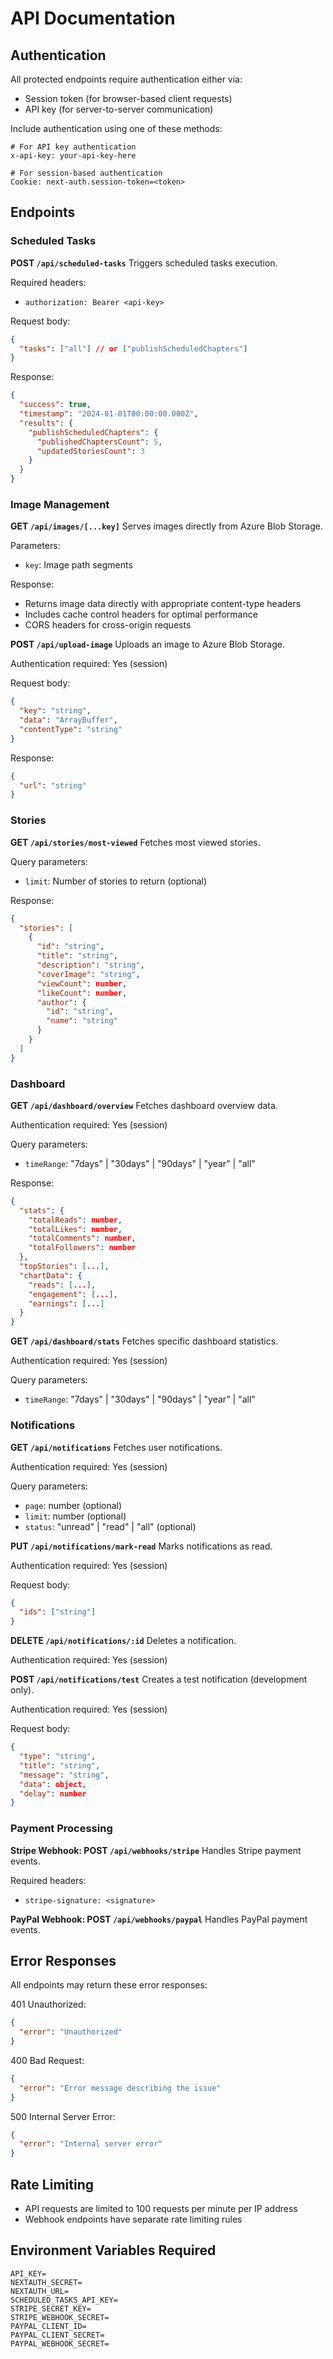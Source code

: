 # API Documentation

## Authentication
All protected endpoints require authentication either via:
- Session token (for browser-based client requests)
- API key (for server-to-server communication)

Include authentication using one of these methods:
```http
# For API key authentication
x-api-key: your-api-key-here

# For session-based authentication
Cookie: next-auth.session-token=<token>
```

## Endpoints

### Scheduled Tasks
**POST `/api/scheduled-tasks`**
Triggers scheduled tasks execution.

Required headers:
- `authorization: Bearer <api-key>`

Request body:
```json
{
  "tasks": ["all"] // or ["publishScheduledChapters"]
}
```

Response:
```json
{
  "success": true,
  "timestamp": "2024-01-01T00:00:00.000Z",
  "results": {
    "publishScheduledChapters": {
      "publishedChaptersCount": 5,
      "updatedStoriesCount": 3
    }
  }
}
```

### Image Management
**GET `/api/images/[...key]`**
Serves images directly from Azure Blob Storage.

Parameters:
- `key`: Image path segments

Response:
- Returns image data directly with appropriate content-type headers
- Includes cache control headers for optimal performance
- CORS headers for cross-origin requests

**POST `/api/upload-image`**
Uploads an image to Azure Blob Storage.

Authentication required: Yes (session)

Request body:
```json
{
  "key": "string",
  "data": "ArrayBuffer",
  "contentType": "string"
}
```

Response:
```json
{
  "url": "string"
}
```

### Stories
**GET `/api/stories/most-viewed`**
Fetches most viewed stories.

Query parameters:
- `limit`: Number of stories to return (optional)

Response:
```json
{
  "stories": [
    {
      "id": "string",
      "title": "string",
      "description": "string",
      "coverImage": "string",
      "viewCount": number,
      "likeCount": number,
      "author": {
        "id": "string",
        "name": "string"
      }
    }
  ]
}
```

### Dashboard
**GET `/api/dashboard/overview`**
Fetches dashboard overview data.

Authentication required: Yes (session)

Query parameters:
- `timeRange`: "7days" | "30days" | "90days" | "year" | "all"

Response:
```json
{
  "stats": {
    "totalReads": number,
    "totalLikes": number,
    "totalComments": number,
    "totalFollowers": number
  },
  "topStories": [...],
  "chartData": {
    "reads": [...],
    "engagement": [...],
    "earnings": [...]
  }
}
```

**GET `/api/dashboard/stats`**
Fetches specific dashboard statistics.

Authentication required: Yes (session)

Query parameters:
- `timeRange`: "7days" | "30days" | "90days" | "year" | "all"

### Notifications
**GET `/api/notifications`**
Fetches user notifications.

Authentication required: Yes (session)

Query parameters:
- `page`: number (optional)
- `limit`: number (optional)
- `status`: "unread" | "read" | "all" (optional)

**PUT `/api/notifications/mark-read`**
Marks notifications as read.

Authentication required: Yes (session)

Request body:
```json
{
  "ids": ["string"]
}
```

**DELETE `/api/notifications/:id`**
Deletes a notification.

Authentication required: Yes (session)

**POST `/api/notifications/test`**
Creates a test notification (development only).

Authentication required: Yes (session)

Request body:
```json
{
  "type": "string",
  "title": "string",
  "message": "string",
  "data": object,
  "delay": number
}
```

### Payment Processing
**Stripe Webhook: POST `/api/webhooks/stripe`**
Handles Stripe payment events.

Required headers:
- `stripe-signature: <signature>`

**PayPal Webhook: POST `/api/webhooks/paypal`**
Handles PayPal payment events.

## Error Responses
All endpoints may return these error responses:

401 Unauthorized:
```json
{
  "error": "Unauthorized"
}
```

400 Bad Request:
```json
{
  "error": "Error message describing the issue"
}
```

500 Internal Server Error:
```json
{
  "error": "Internal server error"
}
```

## Rate Limiting
- API requests are limited to 100 requests per minute per IP address
- Webhook endpoints have separate rate limiting rules

## Environment Variables Required
```env
API_KEY=
NEXTAUTH_SECRET=
NEXTAUTH_URL=
SCHEDULED_TASKS_API_KEY=
STRIPE_SECRET_KEY=
STRIPE_WEBHOOK_SECRET=
PAYPAL_CLIENT_ID=
PAYPAL_CLIENT_SECRET=
PAYPAL_WEBHOOK_SECRET=
```